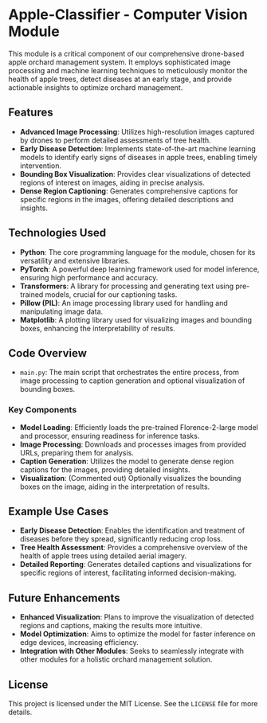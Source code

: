# Apple-Classifier - Computer Vision Module

This module is a critical component of our comprehensive drone-based apple orchard management system. It employs sophisticated image processing and machine learning techniques to meticulously monitor the health of apple trees, detect diseases at an early stage, and provide actionable insights to optimize orchard management.

## Features

- **Advanced Image Processing**: Utilizes high-resolution images captured by drones to perform detailed assessments of tree health.
- **Early Disease Detection**: Implements state-of-the-art machine learning models to identify early signs of diseases in apple trees, enabling timely intervention.
- **Bounding Box Visualization**: Provides clear visualizations of detected regions of interest on images, aiding in precise analysis.
- **Dense Region Captioning**: Generates comprehensive captions for specific regions in the images, offering detailed descriptions and insights.

## Technologies Used

- **Python**: The core programming language for the module, chosen for its versatility and extensive libraries.
- **PyTorch**: A powerful deep learning framework used for model inference, ensuring high performance and accuracy.
- **Transformers**: A library for processing and generating text using pre-trained models, crucial for our captioning tasks.
- **Pillow (PIL)**: An image processing library used for handling and manipulating image data.
- **Matplotlib**: A plotting library used for visualizing images and bounding boxes, enhancing the interpretability of results.

## Code Overview

- `main.py`: The main script that orchestrates the entire process, from image processing to caption generation and optional visualization of bounding boxes.

### Key Components

- **Model Loading**: Efficiently loads the pre-trained Florence-2-large model and processor, ensuring readiness for inference tasks.
- **Image Processing**: Downloads and processes images from provided URLs, preparing them for analysis.
- **Caption Generation**: Utilizes the model to generate dense region captions for the images, providing detailed insights.
- **Visualization**: (Commented out) Optionally visualizes the bounding boxes on the image, aiding in the interpretation of results.

## Example Use Cases

- **Early Disease Detection**: Enables the identification and treatment of diseases before they spread, significantly reducing crop loss.
- **Tree Health Assessment**: Provides a comprehensive overview of the health of apple trees using detailed aerial imagery.
- **Detailed Reporting**: Generates detailed captions and visualizations for specific regions of interest, facilitating informed decision-making.

## Future Enhancements

- **Enhanced Visualization**: Plans to improve the visualization of detected regions and captions, making the results more intuitive.
- **Model Optimization**: Aims to optimize the model for faster inference on edge devices, increasing efficiency.
- **Integration with Other Modules**: Seeks to seamlessly integrate with other modules for a holistic orchard management solution.

## License

This project is licensed under the MIT License. See the `LICENSE` file for more details.